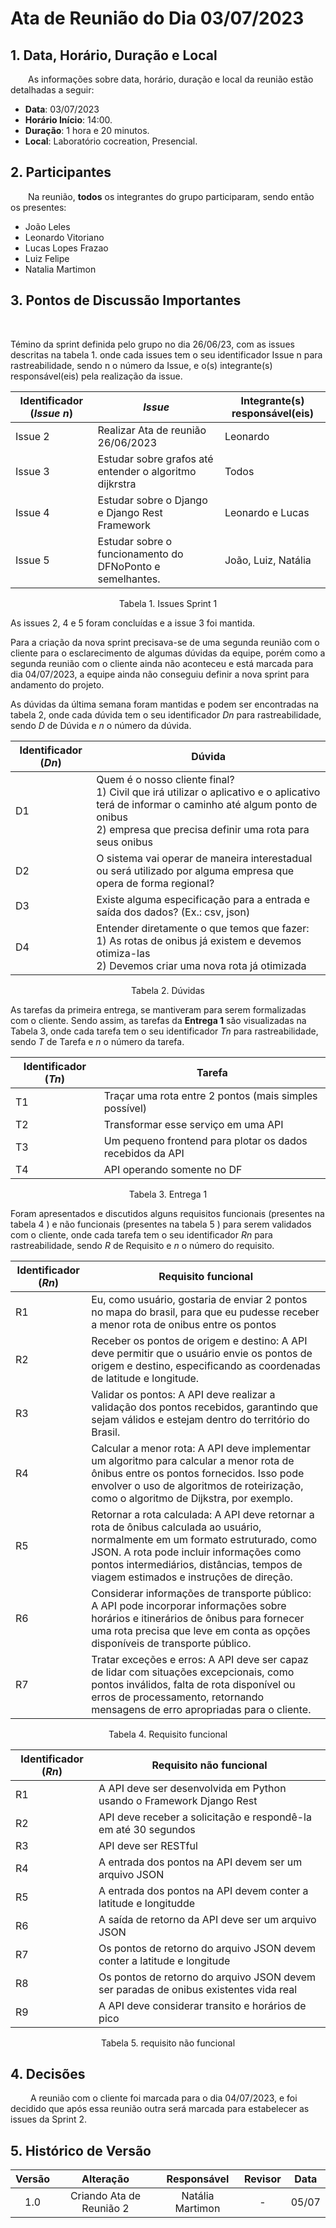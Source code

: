 # Ata de Reunião do Dia 03/07/2023

## 1. Data, Horário, Duração e Local

&emsp;&emsp;As informações sobre data, horário, duração e local da reunião estão detalhadas a seguir:
- **Data**: 03/07/2023
- **Horário Início**: 14:00.
- **Duração**: 1 hora e 20 minutos.
- **Local**: Laboratório cocreation, Presencial.

## 2. Participantes

&emsp;&emsp;Na reunião, **todos** os integrantes do grupo participaram, sendo então os presentes:

- João Leles
- Leonardo Vitoriano
- Lucas Lopes Frazao
- Luiz Felipe
- Natalia Martimon

## 3. Pontos de Discussão Importantes

&emsp;&emsp; 

Témino da sprint definida pelo grupo no dia 26/06/23, com as issues descritas na tabela 1. onde cada issues tem o seu identificador Issue n para rastreabilidade, sendo n o número da Issue, e o(s) integrante(s) responsável(eis) pela realização da issue.

| Identificador (*Issue n*) | *Issue* | Integrante(s) responsável(eis) |  
| -   | - | - | 
| Issue 2  | Realizar Ata de reunião 26/06/2023 | Leonardo |
| Issue 3  | Estudar sobre grafos até entender o algoritmo dijkrstra  | Todos |
| Issue 4  | Estudar sobre o Django e Django Rest Framework | Leonardo e Lucas |
| Issue 5  | Estudar sobre o funcionamento do DFNoPonto e semelhantes. | João, Luiz, Natália |
<p align="center">Tabela 1. Issues Sprint 1</p>

 As issues 2, 4 e 5 foram concluídas e a issue 3 foi mantida.

Para a criação da nova sprint precisava-se de uma segunda reunião com o cliente para o esclarecimento de algumas dúvidas da equipe, porém como a segunda reunião com o cliente ainda não aconteceu e está marcada para dia 04/07/2023, a equipe ainda não conseguiu definir a nova sprint para andamento do projeto.

As dúvidas da última semana foram mantidas e podem ser encontradas na tabela 2, onde cada dúvida tem o seu identificador *Dn* para rastreabilidade, sendo *D* de Dúvida e *n* o número da dúvida.

| Identificador (*Dn*) | Dúvida |
| -   | - |
| D1  | Quem é o nosso cliente final?<br>1) Civil que irá utilizar o aplicativo e o aplicativo terá de informar o caminho até algum ponto de onibus<br>2) empresa que precisa definir uma rota para seus onibus |
| D2  | O sistema vai operar de maneira interestadual ou será utilizado por alguma empresa que opera de forma regional? |
| D3  | Existe alguma especificação para a entrada e saída dos dados? (Ex.: csv, json) |
| D4  | Entender diretamente o que temos que fazer:<br>1) As rotas de onibus já existem e devemos otimiza-las<br>2) Devemos criar uma nova rota já otimizada  |
<p align="center">Tabela 2. Dúvidas</p>

As tarefas da primeira entrega, se mantiveram para serem formalizadas com o cliente. Sendo assim, as tarefas da **Entrega 1** são visualizadas na Tabela 3, onde cada tarefa tem o seu identificador *Tn* para rastreabilidade, sendo *T* de Tarefa e *n* o número da tarefa.

| Identificador (*Tn*) | Tarefa |
| -   | - |
| T1  | Traçar uma rota entre 2 pontos (mais simples possível) |
| T2  | Transformar esse serviço em uma API |
| T3  | Um pequeno frontend para plotar os dados recebidos da API |
| T4  | API operando somente no DF  |
<p align="center">Tabela 3. Entrega 1</p>

Foram apresentados e discutidos alguns requisitos funcionais (presentes na tabela 4 ) e não funcionais (presentes na tabela 5 ) para serem validados com o cliente, onde cada tarefa tem o seu identificador *Rn* para rastreabilidade, sendo *R* de Requisito e *n* o número do requisito.

| Identificador (*Rn*) | Requisito funcional |
| -   | - |
| R1  | Eu, como usuário, gostaria de enviar 2 pontos no mapa do brasil, para que eu pudesse receber a menor rota de onibus entre os pontos|
| R2  | Receber os pontos de origem e destino: A API deve permitir que o usuário envie os pontos de origem e destino, especificando as coordenadas de latitude e longitude.|
| R3  | Validar os pontos: A API deve realizar a validação dos pontos recebidos, garantindo que sejam válidos e estejam dentro do território do Brasil.|
| R4  | Calcular a menor rota: A API deve implementar um algoritmo para calcular a menor rota de ônibus entre os pontos fornecidos. Isso pode envolver o uso de algoritmos de roteirização, como o algoritmo de Dijkstra, por exemplo.|
| R5  | Retornar a rota calculada: A API deve retornar a rota de ônibus calculada ao usuário, normalmente em um formato estruturado, como JSON. A rota pode incluir informações como pontos intermediários, distâncias, tempos de viagem estimados e instruções de direção.|
| R6  | Considerar informações de transporte público: A API pode incorporar informações sobre horários e itinerários de ônibus para fornecer uma rota precisa que leve em conta as opções disponíveis de transporte público.|
| R7  | Tratar exceções e erros: A API deve ser capaz de lidar com situações excepcionais, como pontos inválidos, falta de rota disponível ou erros de processamento, retornando mensagens de erro apropriadas para o cliente.|
<p align="center">Tabela 4. Requisito funcional</p>

| Identificador (*Rn*) | Requisito não funcional |
| -   | - |
| R1  | A API deve ser desenvolvida em Python usando o Framework Django Rest|
| R2  | API deve receber a solicitação e respondê-la em até 30 segundos|
| R3  | API deve ser RESTful|
| R4  | A entrada dos pontos na API devem ser um arquivo JSON|
| R5  | A entrada dos pontos na API devem conter a latitude e longitudde|
| R6  | A saída de retorno da API deve ser um arquivo JSON |
| R7  | Os pontos de retorno do arquivo JSON devem conter a latitude e longitude|
| R8  | Os pontos de retorno do arquivo JSON devem ser paradas de onibus existentes vida real|
| R9  | A API deve considerar transito e horários de pico|

<p align="center">Tabela 5. requisito não funcional</p>


## 4. Decisões

&emsp;&emsp; A reunião com o cliente foi marcada para o dia 04/07/2023, e foi decidido que após essa reunião outra será marcada para estabelecer as issues da Sprint 2. 

## 5. Histórico de Versão
| Versão | Alteração | Responsável | Revisor | Data  |
| :----: | :-------: | :---------: | :-----: | :---: | 
| 1.0    | Criando Ata de Reunião 2  | Natália Martimon | - | 05/07 |





